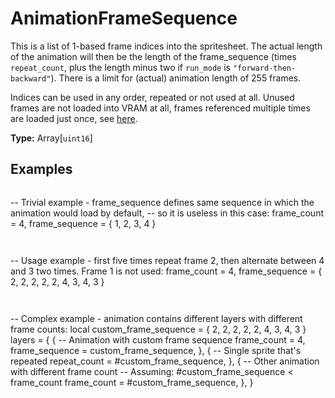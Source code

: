 # AnimationFrameSequence

This is a list of 1-based frame indices into the spritesheet. The actual length of the animation will then be the length of the frame_sequence (times `repeat_count`, plus the length minus two if `run_mode` is `"forward-then-backward"`). There is a limit for (actual) animation length of 255 frames.

Indices can be used in any order, repeated or not used at all. Unused frames are not loaded into VRAM at all, frames referenced multiple times are loaded just once, see [here](https://forums.factorio.com/53202).

**Type:** Array[`uint16`]

## Examples

```
```
-- Trivial example - frame_sequence defines same sequence in which the animation would load by default,
-- so it is useless in this case:
frame_count = 4,
frame_sequence = { 1, 2, 3, 4 }
```
```

```
```
-- Usage example - first five times repeat frame 2, then alternate between 4 and 3 two times. Frame 1 is not used:
frame_count = 4,
frame_sequence = { 2, 2, 2, 2, 2, 4, 3, 4, 3 }
```
```

```
```
-- Complex example - animation contains different layers with different frame counts:
local custom_frame_sequence = { 2, 2, 2, 2, 2, 4, 3, 4, 3 }
layers =
{
  {
    -- Animation with custom frame sequence
    frame_count = 4,
    frame_sequence = custom_frame_sequence,
  },
  {
    -- Single sprite that's repeated
    repeat_count = #custom_frame_sequence,
  },
  {
    -- Other animation with different frame count
    -- Assuming: #custom_frame_sequence < frame_count
    frame_count = #custom_frame_sequence,
  },
}
```
```

